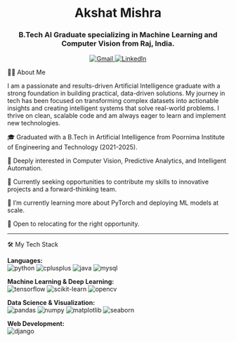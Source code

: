 <h1 align="center">Akshat Mishra</h1>
<h3 align="center">B.Tech AI Graduate specializing in Machine Learning and Computer Vision from Raj, India.</h3>

<p align="center">
<a href="mailto:mishra.alwar12@gmail.com" target="_blank">
<img src="https://img.shields.io/badge/Gmail-D14836?style=for-the-badge&logo=gmail&logoColor=white" alt="Gmail"/>
</a>
<a href="https://linkedin.com/in/akst-m" target="_blank">
<img src="https://img.shields.io/badge/LinkedIn-0077B5?style=for-the-badge&logo=linkedin&logoColor=white" alt="LinkedIn"/>
</a>
</p>

👨‍💻 About Me

I am a passionate and results-driven Artificial Intelligence graduate with a strong foundation in building practical, data-driven solutions. My journey in tech has been focused on transforming complex datasets into actionable insights and creating intelligent systems that solve real-world problems. I thrive on clean, scalable code and am always eager to learn and implement new technologies.

🎓 Graduated with a B.Tech in Artificial Intelligence from Poornima Institute of Engineering and Technology (2021-2025).

🧠 Deeply interested in Computer Vision, Predictive Analytics, and Intelligent Automation.

🚀 Currently seeking opportunities to contribute my skills to innovative projects and a forward-thinking team.

🌱 I’m currently learning more about PyTorch and deploying ML models at scale.

💼 Open to relocating for the right opportunity.

---

🛠️ My Tech Stack

<p align="left">
<strong>Languages:</strong><br>
<img src="https://img.shields.io/badge/Python-3776AB?style=for-the-badge&logo=python&logoColor=white" alt="python"/>
<img src="https://img.shields.io/badge/C++-00599C?style=for-the-badge&logo=c%2B%2B&logoColor=white" alt="cplusplus"/>
<img src="https://img.shields.io/badge/Java-ED8B00?style=for-the-badge&logo=java&logoColor=white" alt="java"/>
<img src="https://img.shields.io/badge/MySQL-4479A1?style=for-the-badge&logo=mysql&logoColor=white" alt="mysql"/>
</p>

<p align="left">
<strong>Machine Learning & Deep Learning:</strong><br>
<img src="https://img.shields.io/badge/TensorFlow-FF6F00?style=for-the-badge&logo=tensorflow&logoColor=white" alt="tensorflow"/>
<img src="https://img.shields.io/badge/scikit--learn-F7931E?style=for-the-badge&logo=scikit-learn&logoColor=white" alt="scikit-learn"/>
<img src="https://img.shields.io/badge/OpenCV-5C3EE8?style=for-the-badge&logo=opencv&logoColor=white" alt="opencv"/>
</p>

<p align="left">
<strong>Data Science & Visualization:</strong><br>
<img src="https://img.shields.io/badge/Pandas-150458?style=for-the-badge&logo=pandas&logoColor=white" alt="pandas"/>
<img src="https://img.shields.io/badge/NumPy-013243?style=for-the-badge&logo=numpy&logoColor=white" alt="numpy"/>
<img src="https://img.shields.io/badge/Matplotlib-3776AB?style=for-the-badge&logo=matplotlib&logoColor=white" alt="matplotlib"/>
<img src="https://img.shields.io/badge/Seaborn-3776AB?style=for-the-badge&logo=seaborn&logoColor=white" alt="seaborn"/>
</p>

<p align="left">
<strong>Web Development:</strong><br>
<img src="https://img.shields.io/badge/Django-092E20?style=for-the-badge&logo=django&logoColor=white" alt="django"/>
</p>
